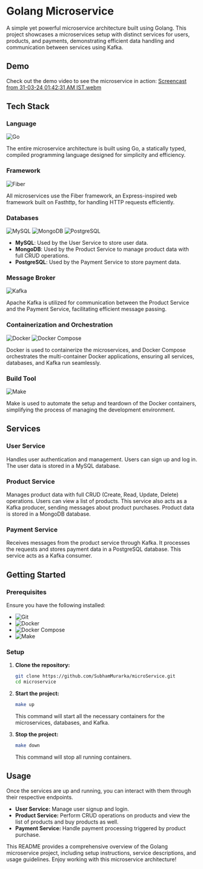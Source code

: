 # Golang Microservice

A simple yet powerful microservice architecture built using Golang. This project showcases a microservices setup with distinct services for users, products, and payments, demonstrating efficient data handling and communication between services using Kafka.

## Demo

Check out the demo video to see the microservice in action:
[Screencast from 31-03-24 01:42:31 AM IST.webm](https://github.com/SubhamMurarka/microService/assets/108292932/4e1e57eb-9f4c-4c4c-8bd2-3a0b1be26da3)

## Tech Stack

### Language
![Go](https://img.shields.io/badge/Go-00ADD8?style=for-the-badge&logo=go&logoColor=white)

The entire microservice architecture is built using Go, a statically typed, compiled programming language designed for simplicity and efficiency.

### Framework
![Fiber](https://img.shields.io/badge/Fiber-00ADD8?style=for-the-badge&logo=go-fiber&logoColor=white)

All microservices use the Fiber framework, an Express-inspired web framework built on Fasthttp, for handling HTTP requests efficiently.

### Databases

![MySQL](https://img.shields.io/badge/MySQL-4479A1?style=for-the-badge&logo=mysql&logoColor=white)
![MongoDB](https://img.shields.io/badge/MongoDB-47A248?style=for-the-badge&logo=mongodb&logoColor=white)
![PostgreSQL](https://img.shields.io/badge/PostgreSQL-336791?style=for-the-badge&logo=postgresql&logoColor=white)

- **MySQL**: Used by the User Service to store user data.
- **MongoDB**: Used by the Product Service to manage product data with full CRUD operations.
- **PostgreSQL**: Used by the Payment Service to store payment data.

### Message Broker

![Kafka](https://img.shields.io/badge/Apache%20Kafka-231F20?style=for-the-badge&logo=apache-kafka&logoColor=white)

Apache Kafka is utilized for communication between the Product Service and the Payment Service, facilitating efficient message passing.

### Containerization and Orchestration

![Docker](https://img.shields.io/badge/Docker-2496ED?style=for-the-badge&logo=docker&logoColor=white)
![Docker Compose](https://img.shields.io/badge/Docker_Compose-2496ED?style=for-the-badge&logo=docker&logoColor=white)

Docker is used to containerize the microservices, and Docker Compose orchestrates the multi-container Docker applications, ensuring all services, databases, and Kafka run seamlessly.

### Build Tool

![Make](https://img.shields.io/badge/Make-3776AB?style=for-the-badge&logo=gnu-make&logoColor=white)

Make is used to automate the setup and teardown of the Docker containers, simplifying the process of managing the development environment.

## Services

### User Service

Handles user authentication and management. Users can sign up and log in. The user data is stored in a MySQL database.

### Product Service

Manages product data with full CRUD (Create, Read, Update, Delete) operations. Users can view a list of products. This service also acts as a Kafka producer, sending messages about product purchases. Product data is stored in a MongoDB database.

### Payment Service

Receives messages from the product service through Kafka. It processes the requests and stores payment data in a PostgreSQL database. This service acts as a Kafka consumer.

## Getting Started

### Prerequisites

Ensure you have the following installed:

- ![Git](https://img.shields.io/badge/Git-F05032?style=for-the-badge&logo=git&logoColor=white)
- ![Docker](https://img.shields.io/badge/Docker-2496ED?style=for-the-badge&logo=docker&logoColor=white)
- ![Docker Compose](https://img.shields.io/badge/Docker_Compose-2496ED?style=for-the-badge&logo=docker&logoColor=white)
- ![Make](https://img.shields.io/badge/Make-3776AB?style=for-the-badge&logo=gnu-make&logoColor=white)

### Setup

1. **Clone the repository:**

    ```bash
    git clone https://github.com/SubhamMurarka/microService.git
    cd microservice
    ```

2. **Start the project:**

    ```bash
    make up
    ```

    This command will start all the necessary containers for the microservices, databases, and Kafka.

3. **Stop the project:**

    ```bash
    make down
    ```

    This command will stop all running containers.

## Usage

Once the services are up and running, you can interact with them through their respective endpoints.

- **User Service:** Manage user signup and login.
- **Product Service:** Perform CRUD operations on products and view the list of products and buy products as well.
- **Payment Service:** Handle payment processing triggered by product purchase.

This README provides a comprehensive overview of the Golang microservice project, including setup instructions, service descriptions, and usage guidelines. Enjoy working with this microservice architecture!
